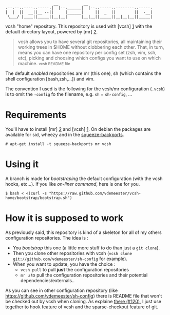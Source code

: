                          __           __                            
    .--.--..----..-----.|  |--.______|  |--..-----..--------..-----.
    |  |  ||  __||__ --||     |______|     ||  _  ||        ||  -__|
     \___/ |____||_____||__|__|      |__|__||_____||__|__|__||_____|


vcsh "home" repository. This repository is used with [vcsh] [1] with the default
directory layout, powered by [mr] [2].

> vcsh allows you to have several git repositories, all maintaining their working
> trees in $HOME without clobbering each other. That, in turn, means you can have
> one repository per config set (zsh, vim, ssh, etc), picking and choosing which
> configs you want to use on which machine.
> <small>vcsh README file</small>

The default *enabled* repositories are mr (this one), sh (which contains the
shell configuration [bash,zsh,…]) and vim.

The convention I used is the following for the vcsh/mr configuration (`.vcsh`)
is to omit the `-config` fo the filename, e.g. `sh` = `sh-config`, … 

# Requirements

You'll have to install [mr] [2] and [vcsh] [1]. On debian the packages are
available for sid, wheezy and in the [squeeze-backports](http://backports-master.debian.org/).

    # apt-get install -t squeeze-backports mr vcsh

# Using it

A branch is made for *bootstraping* the default configuration (with the vcsh hooks, etc…).
If you like *on-liner command*, here is one for you.

    $ bash < <(curl -s "https://raw.github.com/vdemeester/vcsh-home/bootstrap/bootstrap.sh")
    
# How it is supposed to work

As previously said, this repository is kind of a skeleton for all of  my others configuration
repositories. The idea is :

* You *bootstrap* this one (a little more stuff to do than just a ``git clone``).
* Then you clone other repositories with vcsh (``vcsh clone git://github.com/vdemeester/sh-config`` for example).
* When you want to update, you have the choice :
  * ``vcsh pull`` to pull **just** the configuration repositories
  * ``mr u`` to pull the configuration repositories and their potential dependencies/externals..

As you can see in other configuration repository (like https://github.com/vdemeester/sh-config) there is README
file that won't be checked out by vcsh when cloning. As explaine [there (#120)](https://github.com/RichiH/vcsh/issues/120#issuecomment-42639619), I just use together to hook feature of vcsh
and the sparse-checkout feature of git.

[1]: https://github.com/RichiH/vcsh (vcsh)
[2]: http://kitenet.net/~joey/code/mr/ (http://kitenet.net/~joey/code/mr/)
